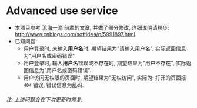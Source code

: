 # Advanced use service
- 本项目参考 [沧海一滴](http://www.cnblogs.com/softidea/) 前辈的文章, 并做了部分修改, 详细说明请移步: <http://www.cnblogs.com/softidea/p/5991897.html>.
- 已知问题: 
  - 用户登录时, 未输入**用户名**时, 期望结果为"请输入用户名", 实际返回信息为"用户名或密码错误".
  - 用户登录时, 输入**用户名**错误或不存在时, 期望结果为"用户不存在", 实际返回信息为"用户名或密码错误".
  - 用户访问无权限的页面时, 期望结果为"无权访问", 实际为: 打开的页面报 `404` 错误, 错误信息为乱码.

###### 注: 上述问题会在下次更新时修复.